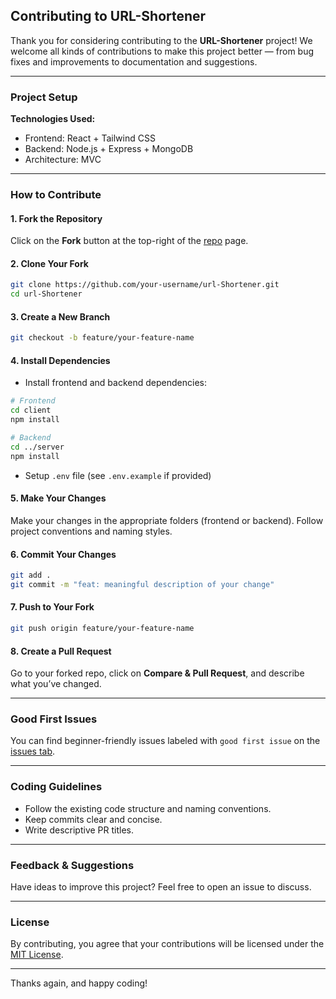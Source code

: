 ## Contributing to URL-Shortener

Thank you for considering contributing to the **URL-Shortener** project! We welcome all kinds of contributions to make this project better — from bug fixes and improvements to documentation and suggestions.

---

### Project Setup

**Technologies Used:**

* Frontend: React + Tailwind CSS
* Backend: Node.js + Express + MongoDB
* Architecture: MVC

---

### How to Contribute

#### 1. Fork the Repository

Click on the **Fork** button at the top-right of the [repo](https://github.com/theavnishkumar/url-Shortener) page.

#### 2. Clone Your Fork

```bash
git clone https://github.com/your-username/url-Shortener.git
cd url-Shortener
```

#### 3. Create a New Branch

```bash
git checkout -b feature/your-feature-name
```

#### 4. Install Dependencies

* Install frontend and backend dependencies:

```bash
# Frontend
cd client
npm install

# Backend
cd ../server
npm install
```

* Setup `.env` file (see `.env.example` if provided)

#### 5. Make Your Changes

Make your changes in the appropriate folders (frontend or backend). Follow project conventions and naming styles.

#### 6. Commit Your Changes

```bash
git add .
git commit -m "feat: meaningful description of your change"
```

#### 7. Push to Your Fork

```bash
git push origin feature/your-feature-name
```

#### 8. Create a Pull Request

Go to your forked repo, click on **Compare & Pull Request**, and describe what you’ve changed.

---

### Good First Issues

You can find beginner-friendly issues labeled with `good first issue` on the [issues tab](https://github.com/theavnishkumar/url-Shortener/issues).

---

### Coding Guidelines

* Follow the existing code structure and naming conventions.
* Keep commits clear and concise.
* Write descriptive PR titles.

---

### Feedback & Suggestions

Have ideas to improve this project? Feel free to open an issue to discuss.

---

### License

By contributing, you agree that your contributions will be licensed under the [MIT License](./LICENSE).

---

Thanks again, and happy coding!
